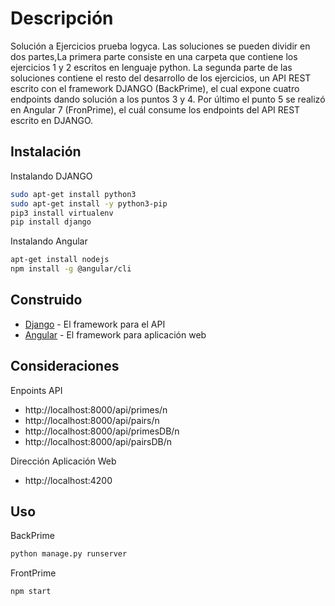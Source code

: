 # Descripción

Solución a Ejercicios prueba logyca. Las soluciones se pueden dividir en dos partes,La primera parte consiste en una carpeta que contiene los ejercicios 1 y 2 escritos en lenguaje python. La segunda parte de las soluciones contiene el resto del desarrollo de los ejercicios, un API REST escrito con el framework DJANGO (BackPrime), el cual expone cuatro endpoints dando solución a los puntos 3 y 4. Por último el punto 5 se realizó en Angular 7 (FronPrime), el cuál consume los endpoints del API REST escrito en DJANGO.


## Instalación

Instalando DJANGO

```bash
sudo apt-get install python3
sudo apt-get install -y python3-pip
pip3 install virtualenv
pip install django
```

Instalando Angular

```bash
apt-get install nodejs
npm install -g @angular/cli
```

## Construido

* [Django](https://www.djangoproject.com/) - El framework para el API 
* [Angular](https://angular.io/) - El framework para aplicación web

## Consideraciones

Enpoints API

* http://localhost:8000/api/primes/n
* http://localhost:8000/api/pairs/n
* http://localhost:8000/api/primesDB/n
* http://localhost:8000/api/pairsDB/n

Dirección Aplicación Web

* http://localhost:4200

## Uso

BackPrime

```bash
python manage.py runserver
```

FrontPrime

```bash
npm start
```
